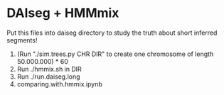 # DAIseg + HMMmix
Put this files into daiseg directory to study the truth about short inferred segments!

1. (Run "./sim.trees.py CHR DIR" to create one chromosome of length 50.000.000) * 60
2. Run ./hmmix.sh in DIR
3. Run ./run.daiseg.long
4. comparing.with.hmmix.ipynb
